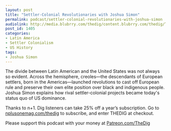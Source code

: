 ```yaml
---
layout: post
title: "Settler-Colonial Revolutionaries with Joshua Simon"
permalink: podcast/settler-colonial-revolutionaries-with-joshua-simon
audiolink: http://media.blubrry.com/thedig/content.blubrry.com/thedig/The_Dig-EP_225-Simon.mp3
post_id: 1405
categories: 
- Latin America
- Settler Colonialism
- US History
tags: 
- Joshua Simon
---
```


The divide between Latin American and the United States was not always so evident. Across the hemisphere, creoles—the descendants of European settlers, born in the Americas—launched revolutions to cast off European rule and preserve their own elite position over black and indigenous people. Joshua Simon explains how rival settler-colonial projects became today's status quo of US dominance.

Thanks to n+1. Dig listeners can take 25% off a year’s subscription. Go to 
[nplusonemag.com/thedig](http://nplusonemag.com/thedig) to subscribe, and enter THEDIG at checkout.

Please support this podcast with your money at 
[Patreon.com/TheDig](http://Patreon.com/TheDig)